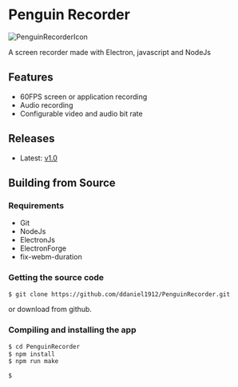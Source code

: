 # Penguin Recorder
![PenguinRecorderIcon](./src/favicon.ico)

A screen recorder made with Electron, javascript and NodeJs

## Features

- 60FPS screen or application recording
- Audio recording
- Configurable video and audio bit rate

## Releases

- Latest: [v1.0](https://www.github.com/ddaniel1912/PenguinRecorder/releases/tag/v1.0)

## Building from Source

### Requirements

- Git
- NodeJs
- ElectronJs
- ElectronForge
- fix-webm-duration

### Getting the source code

```Bash
$ git clone https://github.com/ddaniel1912/PenguinRecorder.git
```
or download from github.

### Compiling and installing the app

```Bash
$ cd PenguinRecorder
$ npm install
$ npm run make
```

```Bash
$ 
```